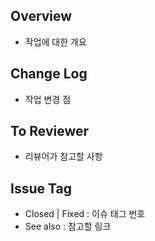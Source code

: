 ## Overview
- 작업에 대한 개요

## Change Log
- 작업 변경 점

## To Reviewer
- 리뷰어가 참고할 사항

## Issue Tag
- Closed | Fixed : 이슈 태그 번호
- See also : 참고할 링크